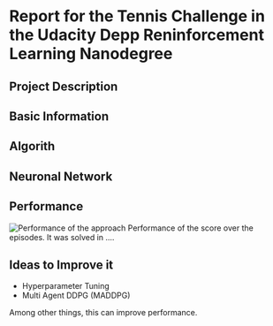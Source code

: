 # Report for the Tennis Challenge in the Udacity Depp Reninforcement Learning Nanodegree

## Project Description 

## Basic Information

## Algorith

## Neuronal Network

## Performance 

![Performance of the approach](.png)
Performance of the score over the episodes. 
It was solved in .... 

## Ideas to Improve it
  * Hyperparameter Tuning
  * Multi Agent DDPG (MADDPG)
  
 Among other things, this can improve performance. 
